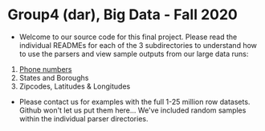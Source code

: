 # Group4 (dar), Big Data - Fall 2020
- Welcome to our source code for this final project. Please read the individual READMEs for each of the 3 subdirectories to understand how to use the parsers and view sample outputs from our large data runs: 
1. [Phone numbers](phone-numbers/README.md)
2. States and Boroughs
3. Zipcodes, Latitudes & Longitudes

- Please contact us for examples with the full 1-25 million row datasets. Github won't let us put them here... We've included random samples within the individual parser directories.
